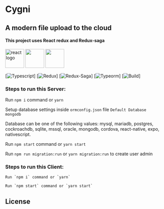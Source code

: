 # Cygni
## A modern file upload to the cloud
#### This project uses React redux and Redux-saga

<a href="#"><img src="https://upload.wikimedia.org/wikipedia/commons/thumb/a/a7/React-icon.svg/1200px-React-icon.svg.png" height="60px" alt="react logo"></a>
<a href="#"><img src="https://raw.githubusercontent.com/reduxjs/redux/master/logo/logo.png" height="60px"></a>
<a href="#"><img src="https://cdn.worldvectorlogo.com/logos/redux-saga.svg" height="60px"></a>

[![Typescript](https://img.shields.io/badge/types-TypeScript-blue)]
[![Redux](https://img.shields.io/badge/redux-v7.2.0-blueviolet)]
[![Redux-Saga](https://img.shields.io/badge/redux--saga-1.1.3-green)]
[![Typeorm](https://img.shields.io/badge/typeorm-v0.2.24-orange)]
[![Build](https://img.shields.io/badge/build-passing-brightgreen)]

### Steps to run this Server:


Run `npm i` command or `yarn`

Setup database settings inside `ormconfig.json` file `Default Database mongodb`

Database can be one of the following values: mysql, mariadb, postgres, cockroachdb, sqlite, mssql, oracle, mongodb, cordova, react-native, expo, nativescript.

Run `npm start` command or `yarn start`

Run `npm run migration:run` or `yarn migration:run` to create user admin

### Steps to run this Client:

```
Run `npm i` command or `yarn`
```

```
Run `npm start` command or `yarn start`
```

## License


